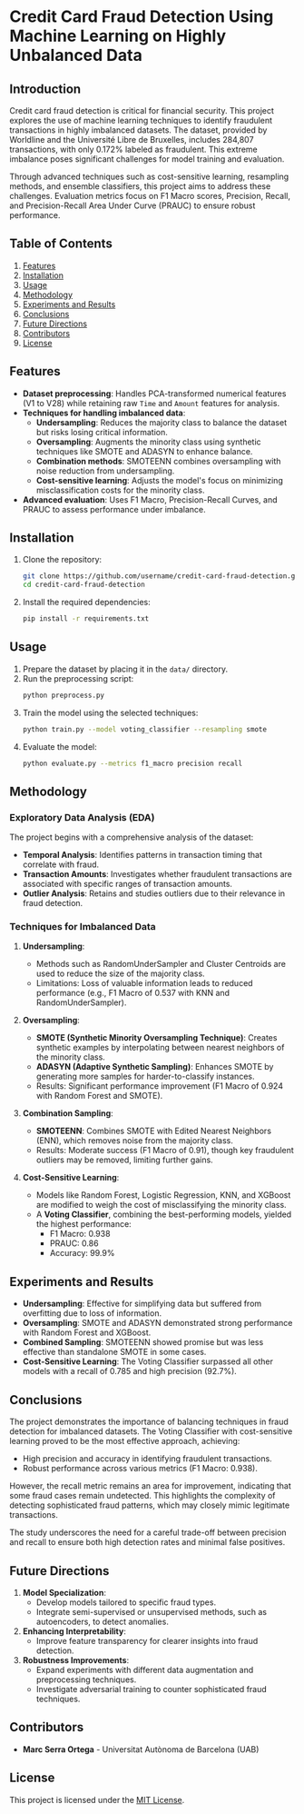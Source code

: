 # Credit Card Fraud Detection Using Machine Learning on Highly Unbalanced Data

## Introduction

Credit card fraud detection is critical for financial security. This project explores the use of machine learning techniques to identify fraudulent transactions in highly imbalanced datasets. The dataset, provided by Worldline and the Université Libre de Bruxelles, includes 284,807 transactions, with only 0.172% labeled as fraudulent. This extreme imbalance poses significant challenges for model training and evaluation. 

Through advanced techniques such as cost-sensitive learning, resampling methods, and ensemble classifiers, this project aims to address these challenges. Evaluation metrics focus on F1 Macro scores, Precision, Recall, and Precision-Recall Area Under Curve (PRAUC) to ensure robust performance.

## Table of Contents
1. [Features](#features)
2. [Installation](#installation)
3. [Usage](#usage)
4. [Methodology](#methodology)
5. [Experiments and Results](#experiments-and-results)
6. [Conclusions](#conclusions)
7. [Future Directions](#future-directions)
8. [Contributors](#contributors)
9. [License](#license)

## Features
- **Dataset preprocessing**: Handles PCA-transformed numerical features (V1 to V28) while retaining raw `Time` and `Amount` features for analysis.
- **Techniques for handling imbalanced data**:
  - **Undersampling**: Reduces the majority class to balance the dataset but risks losing critical information.
  - **Oversampling**: Augments the minority class using synthetic techniques like SMOTE and ADASYN to enhance balance.
  - **Combination methods**: SMOTEENN combines oversampling with noise reduction from undersampling.
  - **Cost-sensitive learning**: Adjusts the model's focus on minimizing misclassification costs for the minority class.
- **Advanced evaluation**: Uses F1 Macro, Precision-Recall Curves, and PRAUC to assess performance under imbalance.

## Installation
1. Clone the repository:
   ```bash
   git clone https://github.com/username/credit-card-fraud-detection.git
   cd credit-card-fraud-detection
   ```
2. Install the required dependencies:
   ```bash
   pip install -r requirements.txt
   ```

## Usage
1. Prepare the dataset by placing it in the `data/` directory.
2. Run the preprocessing script:
   ```bash
   python preprocess.py
   ```
3. Train the model using the selected techniques:
   ```bash
   python train.py --model voting_classifier --resampling smote
   ```
4. Evaluate the model:
   ```bash
   python evaluate.py --metrics f1_macro precision recall
   ```

## Methodology

### Exploratory Data Analysis (EDA)
The project begins with a comprehensive analysis of the dataset:
- **Temporal Analysis**: Identifies patterns in transaction timing that correlate with fraud.
- **Transaction Amounts**: Investigates whether fraudulent transactions are associated with specific ranges of transaction amounts.
- **Outlier Analysis**: Retains and studies outliers due to their relevance in fraud detection.

### Techniques for Imbalanced Data
1. **Undersampling**:
   - Methods such as RandomUnderSampler and Cluster Centroids are used to reduce the size of the majority class.
   - Limitations: Loss of valuable information leads to reduced performance (e.g., F1 Macro of 0.537 with KNN and RandomUnderSampler).

2. **Oversampling**:
   - **SMOTE (Synthetic Minority Oversampling Technique)**: Creates synthetic examples by interpolating between nearest neighbors of the minority class.
   - **ADASYN (Adaptive Synthetic Sampling)**: Enhances SMOTE by generating more samples for harder-to-classify instances.
   - Results: Significant performance improvement (F1 Macro of 0.924 with Random Forest and SMOTE).

3. **Combination Sampling**:
   - **SMOTEENN**: Combines SMOTE with Edited Nearest Neighbors (ENN), which removes noise from the majority class.
   - Results: Moderate success (F1 Macro of 0.91), though key fraudulent outliers may be removed, limiting further gains.

4. **Cost-Sensitive Learning**:
   - Models like Random Forest, Logistic Regression, KNN, and XGBoost are modified to weigh the cost of misclassifying the minority class.
   - A **Voting Classifier**, combining the best-performing models, yielded the highest performance:
     - F1 Macro: 0.938
     - PRAUC: 0.86
     - Accuracy: 99.9%

## Experiments and Results
- **Undersampling**: Effective for simplifying data but suffered from overfitting due to loss of information.
- **Oversampling**: SMOTE and ADASYN demonstrated strong performance with Random Forest and XGBoost.
- **Combined Sampling**: SMOTEENN showed promise but was less effective than standalone SMOTE in some cases.
- **Cost-Sensitive Learning**: The Voting Classifier surpassed all other models with a recall of 0.785 and high precision (92.7%).

## Conclusions
The project demonstrates the importance of balancing techniques in fraud detection for imbalanced datasets. The Voting Classifier with cost-sensitive learning proved to be the most effective approach, achieving:
- High precision and accuracy in identifying fraudulent transactions.
- Robust performance across various metrics (F1 Macro: 0.938).
  
However, the recall metric remains an area for improvement, indicating that some fraud cases remain undetected. This highlights the complexity of detecting sophisticated fraud patterns, which may closely mimic legitimate transactions.

The study underscores the need for a careful trade-off between precision and recall to ensure both high detection rates and minimal false positives.

## Future Directions
1. **Model Specialization**:
   - Develop models tailored to specific fraud types.
   - Integrate semi-supervised or unsupervised methods, such as autoencoders, to detect anomalies.
2. **Enhancing Interpretability**:
   - Improve feature transparency for clearer insights into fraud detection.
3. **Robustness Improvements**:
   - Expand experiments with different data augmentation and preprocessing techniques.
   - Investigate adversarial training to counter sophisticated fraud techniques.

## Contributors
- **Marc Serra Ortega** - Universitat Autònoma de Barcelona (UAB)

## License
This project is licensed under the [MIT License](LICENSE).
